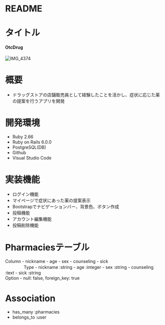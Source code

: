 # README

# タイトル
#### OtcDrug
![IMG_4374](https://user-images.githubusercontent.com/66227302/92987045-f7d22580-f4f9-11ea-9f37-32c71272ff55.JPG)

# 概要
- ドラッグストアの店舗販売員として経験したことを活かし、症状に応じた薬の提案を行うアプリを開発

# 開発環境
- Ruby 2.66
- Ruby on Rails 6.0.0
- PostgreSQL(DB)
- Github
- Visual Studio Code

# 実装機能
- ログイン機能
- マイページで症状にあった薬の提案表示
- Bootstrapでナビゲーションバー、背景色、ボタン作成
- 投稿機能
- アカウント編集機能
- 投稿削除機能

# Pharmaciesテーブル
Column - nickname
       - age
       - sex
       - counseling
       - sick
<br> 　　　　
Type   - nickname :string
       - age :integer
       - sex :string
       - counseling :text
       - sick :string
<br>
Option - null: false, foreign_key: true

# Association
- has_many :pharmacies
- belongs_to :user

